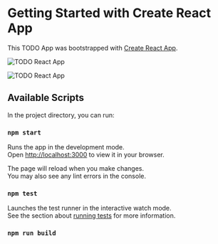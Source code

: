 # Getting Started with Create React App

This TODO App was bootstrapped with [Create React App](https://github.com/facebook/create-react-app).

![TODO React App](https://i.postimg.cc/RCcXjtfG/Screen-Shot-2022-02-15-at-19-38-15.png)

![TODO React App](https://i.postimg.cc/j2Dr25tM/Screen-Shot-2022-02-15-at-18-32-50.png)

## Available Scripts

In the project directory, you can run:

### `npm start`

Runs the app in the development mode.\
Open [http://localhost:3000](http://localhost:3000) to view it in your browser.

The page will reload when you make changes.\
You may also see any lint errors in the console.

### `npm test`

Launches the test runner in the interactive watch mode.\
See the section about [running tests](https://facebook.github.io/create-react-app/docs/running-tests) for more information.

### `npm run build`
